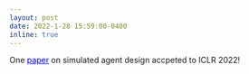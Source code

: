 ```yaml
---
layout: post
date: 2022-1-28 15:59:00-0400
inline: true
---
```


One <a href="https://arxiv.org/abs/2110.03659" style="color: blue">paper</a> on simulated agent design  accpeted to ICLR 2022!
